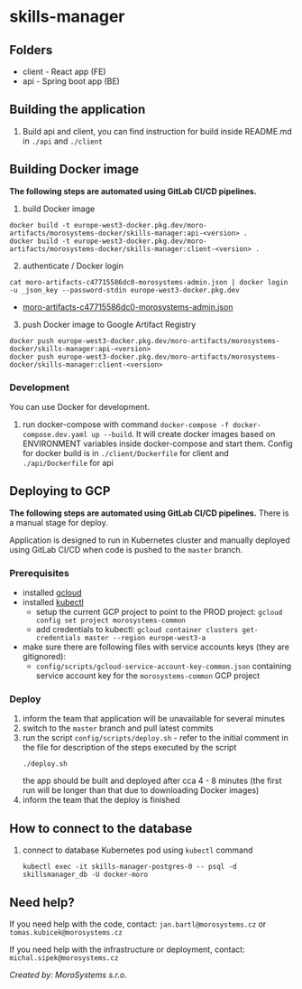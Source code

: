# skills-manager

## Folders

- client - React app (FE)
- api - Spring boot app (BE)

## Building the application
1. Build api and client, you can find instruction for build inside README.md in `./api` and `./client`

## Building Docker image
**The following steps are automated using GitLab CI/CD pipelines.**

1. build Docker image
  ```shell
  docker build -t europe-west3-docker.pkg.dev/moro-artifacts/morosystems-docker/skills-manager:api-<version> .
  docker build -t europe-west3-docker.pkg.dev/moro-artifacts/morosystems-docker/skills-manager:client-<version> .
  ```
2. authenticate / Docker login
  ```shell
  cat moro-artifacts-c47715586dc0-morosystems-admin.json | docker login -u _json_key --password-stdin europe-west3-docker.pkg.dev
  ```
* [moro-artifacts-c47715586dc0-morosystems-admin.json](https://morosystems.atlassian.net/wiki/spaces/MSIT/pages/3613327860/Priv+tn+kl+e+k+servisn+m+t+m+Google+Artifact+Registry)

3. push Docker image to Google Artifact Registry
  ```shell
  docker push europe-west3-docker.pkg.dev/moro-artifacts/morosystems-docker/skills-manager:api-<version>
  docker push europe-west3-docker.pkg.dev/moro-artifacts/morosystems-docker/skills-manager:client-<version>
  ```

### Development
You can use Docker for development.
1. run docker-compose with command `docker-compose -f docker-compose.dev.yaml up --build`.
It will create docker images based on ENVIRONMENT variables inside docker-compose and start them.
Config for docker build is in `./client/Dockerfile` for client and `./api/Dockerfile` for api

## Deploying to GCP
**The following steps are automated using GitLab CI/CD pipelines.** There is a manual stage for deploy.

Application is designed to run in Kubernetes cluster and manually deployed using GitLab CI/CD when code is pushed to the `master` branch.

### Prerequisites

* installed [gcloud](https://cloud.google.com/sdk/docs/install)
* installed [kubectl](https://wiki.morosystems.cz/pages/viewpage.action?pageId=222495585)
   * setup the current GCP project to point to the PROD project: `gcloud config set project morosystems-common`
   * add credentials to kubectl: `gcloud container clusters get-credentials master --region europe-west3-a`
* make sure there are following files with service accounts keys (they are gitignored):
   * `config/scripts/gcloud-service-account-key-common.json` containing service account key for the `morosystems-common` GCP project

### Deploy
1. inform the team that application will be unavailable for several minutes
2. switch to the `master` branch and pull latest commits
3. run the script `config/scripts/deploy.sh` - refer to the initial comment in the file for description of the steps executed by the script
    ```shell
   ./deploy.sh
    ```
   the app should be built and deployed after cca 4 - 8 minutes (the first run will be longer than that due to downloading Docker images)
4. inform the team that the deploy is finished


## How to connect to the database
1. connect to database Kubernetes pod using `kubectl` command
    ```shell
    kubectl exec -it skills-manager-postgres-0 -- psql -d skillsmanager_db -U docker-moro
    ```



## Need help?
If you need help with the code, contact: `jan.bartl@morosystems.cz` or `tomas.kubicek@morosystems.cz`

If you need help with the infrastructure or deployment, contact: `michal.sipek@morosystems.cz` 

*Created by: MoroSystems s.r.o.*
